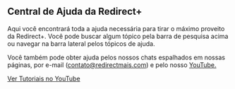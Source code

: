 ## Central de Ajuda da Redirect+

Aqui você encontrará toda a ajuda necessária para tirar o máximo proveito da Redirect+. Você pode buscar algum tópico pela barra de pesquisa acima ou navegar na barra lateral pelos tópicos de ajuda.

Você também pode obter ajuda pelos nossos chats espalhados em nossas páginas, por e-mail (contato@redirectmais.com) e pelo nosso <a href="https://www.youtube.com/channel/UCeKCqmc7R83EGcq64FV6-og">YouTube.</a>

<a class="text-white btn btn-success" target="_blank" href="https://www.youtube.com/watch?v=xgkVeA4DOUk&list=PLIhqx0fnH9XXI2X_DkHP2HZuJEGkzfS6O&index=1"><i class="mdi mdi-youtube"></i> Ver Tutoriais no YouTube</a>